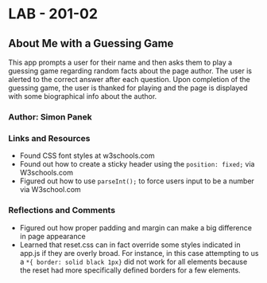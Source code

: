 # LAB - 201-02

## About Me with a Guessing Game

This app prompts a user for their name and then asks them to play a guessing game regarding random facts about the page author. The user is alerted to the correct answer after each question. Upon completion of the guessing game, the user is thanked for playing and the page is displayed with some biographical info about the author.

### Author: Simon Panek

### Links and Resources

- Found CSS font styles at w3schools.com
- Found out how to create a sticky header using the `position: fixed;` via W3schools.com
- Figured out how to use `parseInt();` to force users input to be a number via W3school.com

### Reflections and Comments

- Figured out how proper padding and margin can make a big difference in page appearance
- Learned that reset.css can in fact override some styles indicated in app.js if they are overly broad. For instance, in this case attempting to us a `*{ border: solid black 1px}` did not work for all elements because the reset had more specifically defined borders for a few elements.
